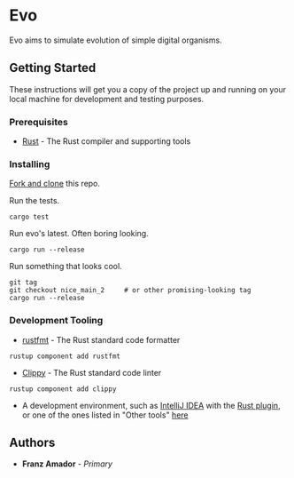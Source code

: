 # Evo

Evo aims to simulate evolution of simple digital organisms.

## Getting Started

These instructions will get you a copy of the project up and running on your local machine for development and testing purposes.

### Prerequisites

* [Rust](https://www.rust-lang.org/tools/install) - The Rust compiler and supporting tools

### Installing

[Fork and clone](https://akrabat.com/the-beginners-guide-to-contributing-to-a-github-project/) this repo.

Run the tests.

```
cargo test
```

Run evo's latest. Often boring looking.

```
cargo run --release
```

Run something that looks cool.

```
git tag
git checkout nice_main_2     # or other promising-looking tag
cargo run --release
```

### Development Tooling

* [rustfmt](https://github.com/rust-lang/rustfmt) - The Rust standard code formatter
```
rustup component add rustfmt
```

* [Clippy](https://github.com/rust-lang/rust-clippy) - The Rust standard code linter
```
rustup component add clippy
```

* A development environment, such as [IntelliJ IDEA](https://www.jetbrains.com/idea/download) with the [Rust plugin](https://intellij-rust.github.io/), or one of the ones listed in "Other tools" [here](https://www.rust-lang.org/learn/get-started)

## Authors

* **Franz Amador** - *Primary*
